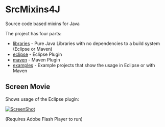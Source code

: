 SrcMixins4J
===========

Source code based mixins for Java

The project has four parts:
* [libraries](https://github.com/fuinorg/srcmixins4j-libraries "srcmixins4j-libraries") - Pure Java Libraries with no dependencies to a build system (Eclipse or Maven)
* [eclipse](https://github.com/fuinorg/srcmixins4j-eclipse "srcmixins4j-eclipse") - Eclipse Plugin 
* [maven](https://github.com/fuinorg/srcmixins4j-maven "srcmixins4j-maven") - Maven Plugin
* [examples](https://github.com/fuinorg/SrcMixins4J/tree/master/examples "Example Projects") - Example projects that show the usage in Eclipse or with Maven


Screen Movie
------------

Shows usage of the Eclipse plugin:

[![ScreenShot](https://raw.github.com/fuinorg/srcmixins4j-eclipse/master/eclipse/srcmixins4j-eclipse-example.jpg)](http://www.fuin.org/files/srcmixins4j-eclipse-example.swf)
               
(Requires Adobe Flash Player to run)
